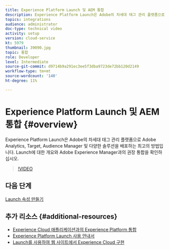 ```yaml
---
title: Experience Platform Launch 및 AEM 통합
description: Experience Platform Launch은 Adobe의 차세대 태그 관리 플랫폼으로 Adobe Analytics, Target, Audience Manager 및 다양한 솔루션을 배포하는 최고의 방법입니다. Launch에 대한 개요와 Adobe Experience Manager과의 권장 통합을 확인하십시오.
topics: integrations
audience: administrator
doc-type: technical video
activity: setup
version: cloud-service
kt: 5979
thumbnail: 39090.jpg
topic: 통합
role: Developer
level: Intermediate
source-git-commit: d9714b9a291ec3ee5f3dba9723de72bb120d2149
workflow-type: tm+mt
source-wordcount: '140'
ht-degree: 11%

---
```



# Experience Platform Launch 및 AEM 통합 {#overview}

Experience Platform Launch은 Adobe의 차세대 태그 관리 플랫폼으로 Adobe Analytics, Target, Audience Manager 및 다양한 솔루션을 배포하는 최고의 방법입니다. Launch에 대한 개요와 Adobe Experience Manager과의 권장 통합을 확인하십시오.

>[!VIDEO](https://video.tv.adobe.com/v/39090?quality=12&learn=on)

## 다음 단계

[Launch 속성 만들기](create-launch-property.md)

## 추가 리소스 {#additional-resources}

* [Experience Cloud 애플리케이션과의 Experience Platform 통합](https://docs.adobe.com/content/help/en/platform-learn/tutorials/intro-to-platform/integrations-with-experience-cloud-applications.html)
* [Experience Platform Launch 사용 안내서](https://docs.adobe.com/content/help/en/launch/using/overview.html)
* [Launch를 사용하여 웹 사이트에서 Experience Cloud 구현](https://docs.adobe.com/content/help/en/core-services-learn/implementing-in-websites-with-launch/index.html)
